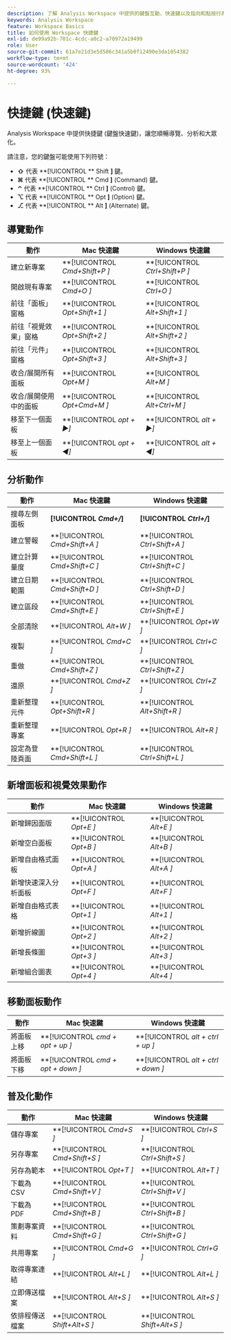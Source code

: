 ```yaml
---
description: 了解 Analysis Workspace 中提供的鍵盤互動、快速鍵以及指向和點按行為。
keywords: Analysis Workspace
feature: Workspace Basics
title: 如何使用 Workspace 快捷鍵
exl-id: de99a92b-701c-4cdc-a0c2-a70972a19499
role: User
source-git-commit: 61a7e21d3e5d586c341a5b0f12490e3da1054382
workflow-type: tm+mt
source-wordcount: '424'
ht-degree: 93%

---
```


# 快捷鍵 (快速鍵)

Analysis Workspace 中提供快捷鍵 (鍵盤快速鍵)，讓您順暢導覽、分析和大眾化。

請注意，您的鍵盤可能使用下列符號：

- **⇧** 代表 **[!UICONTROL ** Shift **]** 鍵。
- **⌘** 代表 **[!UICONTROL ** Cmd **]** (Command) 鍵。
- **⌃** 代表 **[!UICONTROL ** Ctrl **]** (Control) 鍵。
- **⌥** 代表 **[!UICONTROL ** Opt **]** (Option) 鍵。
- **⎇** 代表 **[!UICONTROL ** Alt **]** (Alternate) 鍵。

## 導覽動作

| 動作 | Mac 快速鍵 | Windows 快速鍵 |
| --- | --- | --- | 
| 建立新專案 | **[!UICONTROL *Cmd+Shift+P *]** | **[!UICONTROL *Ctrl+Shift+P *]** |
| 開啟現有專案 | **[!UICONTROL *Cmd+O *]** | **[!UICONTROL *Ctrl+O *]** |
| 前往「面板」窗格 | **[!UICONTROL *Opt+Shift+1 *]** | **[!UICONTROL *Alt+Shift+1 *]** |
| 前往「視覺效果」窗格 | **[!UICONTROL *Opt+Shift+2 *]** | **[!UICONTROL *Alt+Shift+2 *]** |
| 前往「元件」窗格 | **[!UICONTROL *Opt+Shift+3 *]** | **[!UICONTROL *Alt+Shift+3 *]** |
| 收合/展開所有面板 | **[!UICONTROL *Opt+M *]** | **[!UICONTROL *Alt+M *]** |
| 收合/展開使用中的面板 | **[!UICONTROL *Opt+Cmd+M *]** | **[!UICONTROL *Alt+Ctrl+M *]** |
| 移至下一個面板 | **[!UICONTROL *opt *+ ▶︎]** | **[!UICONTROL *alt *+ ▶︎]** |
| 移至上一個面板 | **[!UICONTROL *opt *+ ◀︎]** | **[!UICONTROL *alt *+ ◀︎]** |

## 分析動作

| 動作 | Mac 快速鍵 | Windows 快速鍵 |
| --- | --- | --- | 
| 搜尋左側面板 | **[!UICONTROL *Cmd+/*]** | **[!UICONTROL *Ctrl+/*]** |
| 建立警報 | **[!UICONTROL *Cmd+Shift+A *]** | **[!UICONTROL *Ctrl+Shift+A *]** |
| 建立計算量度 | **[!UICONTROL *Cmd+Shift+C *]** | **[!UICONTROL *Ctrl+Shift+C *]** |
| 建立日期範圍 | **[!UICONTROL *Cmd+Shift+D *]** | **[!UICONTROL *Ctrl+Shift+D *]** |
| 建立區段 | **[!UICONTROL *Cmd+Shift+E *]** | **[!UICONTROL *Ctrl+Shift+E *]** |
| 全部清除 | **[!UICONTROL *Alt+W *]** | **[!UICONTROL *Opt+W *]** |
| 複製 | **[!UICONTROL *Cmd+C *]** | **[!UICONTROL *Ctrl+C *]** |
| 重做 | **[!UICONTROL *Cmd+Shift+Z *]** | **[!UICONTROL *Ctrl+Shift+Z *]** |
| 還原 | **[!UICONTROL *Cmd+Z *]** | **[!UICONTROL *Ctrl+Z *]** |
| 重新整理元件 | **[!UICONTROL *Opt+Shift+R *]** | **[!UICONTROL *Alt+Shift+R *]** |
| 重新整理專案 | **[!UICONTROL *Opt+R *]** | **[!UICONTROL *Alt+R *]** |
| 設定為登陸頁面 | **[!UICONTROL *Cmd+Shift+L *]** | **[!UICONTROL *Ctrl+Shift+L *]** |

## 新增面板和視覺效果動作

| 動作 | Mac 快速鍵 | Windows 快速鍵 |
| --- | --- | --- | 
| 新增歸因面版 | **[!UICONTROL *Opt+E *]** | **[!UICONTROL *Alt+E *]** |
| 新增空白面板 | **[!UICONTROL *Opt+B *]** | **[!UICONTROL *Alt+B *]** |
| 新增自由格式面板 | **[!UICONTROL *Opt+A *]** | **[!UICONTROL *Alt+A *]** |
| 新增快速深入分析面板 | **[!UICONTROL *Opt+F *]** | **[!UICONTROL *Alt+F *]** |
| 新增自由格式表格 | **[!UICONTROL *Opt+1 *]** | **[!UICONTROL *Alt+1 *]** |
| 新增折線圖 | **[!UICONTROL *Opt+2 *]** | **[!UICONTROL *Alt+2 *]** |
| 新增長條圖 | **[!UICONTROL *Opt+3 *]** | **[!UICONTROL *Alt+3 *]** |
| 新增組合圖表 | **[!UICONTROL *Opt+4 *]** | **[!UICONTROL *Alt+4 *]** |

## 移動面板動作

| 動作 | Mac 快速鍵 | Windows 快速鍵 |
| --- | --- | --- | 
| 將面板上移 | **[!UICONTROL *cmd + opt + up *]** | **[!UICONTROL *alt + ctrl + up *]** |
| 將面板下移 | **[!UICONTROL *cmd + opt + down *]** | **[!UICONTROL *alt + ctrl + down *]** |

## 普及化動作

| 動作 | Mac 快速鍵 | Windows 快速鍵 |
| --- | --- | --- | 
| 儲存專案 | **[!UICONTROL *Cmd+S *]** | **[!UICONTROL *Ctrl+S *]** |
| 另存專案 | **[!UICONTROL *Cmd+Shift+S *]** | **[!UICONTROL *Ctrl+Shift+S *]** |
| 另存為範本 | **[!UICONTROL *Opt+T *]** | **[!UICONTROL *Alt+T *]** |
| 下載為 CSV | **[!UICONTROL *Cmd+Shift+V *]** | **[!UICONTROL *Ctrl+Shift+V *]** |
| 下載為 PDF | **[!UICONTROL *Cmd+Shift+B *]** | **[!UICONTROL *Ctrl+Shift+B *]** |
| 策劃專案資料 | **[!UICONTROL *Cmd+Shift+G *]** | **[!UICONTROL *Ctrl+Shift+G *]** |
| 共用專案 | **[!UICONTROL *Cmd+G *]** | **[!UICONTROL *Ctrl+G *]** |
| 取得專案連結 | **[!UICONTROL *Alt+L *]** | **[!UICONTROL *Alt+L *]** |
| 立即傳送檔案 | **[!UICONTROL *Alt+S *]** | **[!UICONTROL *Alt+S *]** |
| 依排程傳送檔案 | **[!UICONTROL *Shift+Alt+S *]** | **[!UICONTROL *Shift+Alt+S *]** |
